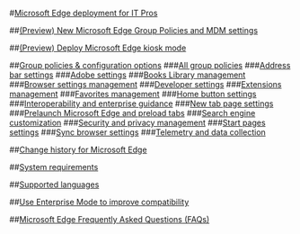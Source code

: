 #[Microsoft Edge deployment for IT Pros](index.yml)

##[(Preview) New Microsoft Edge Group Policies and MDM settings](new-policies.md)

##[(Preview) Deploy Microsoft Edge kiosk mode](microsoft-edge-kiosk-mode-deploy.md)

##[Group policies & configuration options](group-policies/index.yml)
###[All group policies](available-policies.md)
###[Address bar settings](group-policies/address-bar-settings-gp.md)
###[Adobe settings](group-policies/adobe-settings-gp.md)
###[Books Library management](group-policies/books-library-management-gp.md)
###[Browser settings management](group-policies/browser-settings-management-gp.md)
###[Developer settings](group-policies/developer-settings-gp.md)
###[Extensions management](group-policies/extensions-management-gp.md)
###[Favorites management](group-policies/favorites-management-gp.md)
###[Home button settings](group-policies/home-button-gp.md)
###[Interoperability and enterprise guidance](group-policies/interoperability-enterprise-guidance-gp.md)
###[New tab page settings](group-policies/new-tab-page-settings-gp.md)
###[Prelaunch Microsoft Edge and preload tabs](group-policies/prelaunch-preload-gp.md)
###[Search engine customization](group-policies/search-engine-customization-gp.md)
###[Security and privacy management](group-policies/security-privacy-management-gp.md)
###[Start pages settings](group-policies/start-pages-gp.md)
###[Sync browser settings](group-policies/sync-browser-settings-gp.md)
###[Telemetry and data collection](group-policies/telemetry-management-gp.md)



##[Change history for Microsoft Edge](change-history-for-microsoft-edge.md)

##[System requirements](about-microsoft-edge.md#minimum-system-requirements)

##[Supported languages](about-microsoft-edge.md#supported-languages)


##[Use Enterprise Mode to improve compatibility](emie-to-improve-compatibility.md)

##[Microsoft Edge Frequently Asked Questions (FAQs)](microsoft-edge-faq.md)


